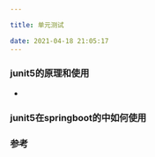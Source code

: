 ```yaml
---

title: 单元测试

date: 2021-04-18 21:05:17
---
```

> 

### junit5的原理和使用

- 


### junit5在springboot的中如何使用


### 参考

